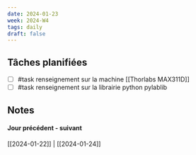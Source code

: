 ```yaml
---
date: 2024-01-23
week: 2024-W4
tags: daily
draft: false 
---
```


## Tâches planifiées

- [ ] #task renseignement sur la machine [[Thorlabs MAX311D]]
- [ ] #task renseignement sur la librairie python pylablib

## Notes


#### Jour précédent - suivant 
[[2024-01-22]] | [[2024-01-24]]